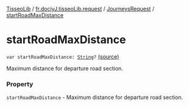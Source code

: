 [TisseoLib](../../index.md) / [fr.docjyJ.tisseoLib.request](../index.md) / [JourneysRequest](index.md) / [startRoadMaxDistance](./start-road-max-distance.md)

# startRoadMaxDistance

`var startRoadMaxDistance: `[`String`](https://kotlinlang.org/api/latest/jvm/stdlib/kotlin/-string/index.html)`?` [(source)](https://github.com/docjyJ/TisseoLib/tree/master/src/main/kotlin/fr/docjyJ/tisseoLib/request/JourneysRequest.kt#L54)

Maximum distance for departure road section.

### Property

`startRoadMaxDistance` - Maximum distance for departure road section.